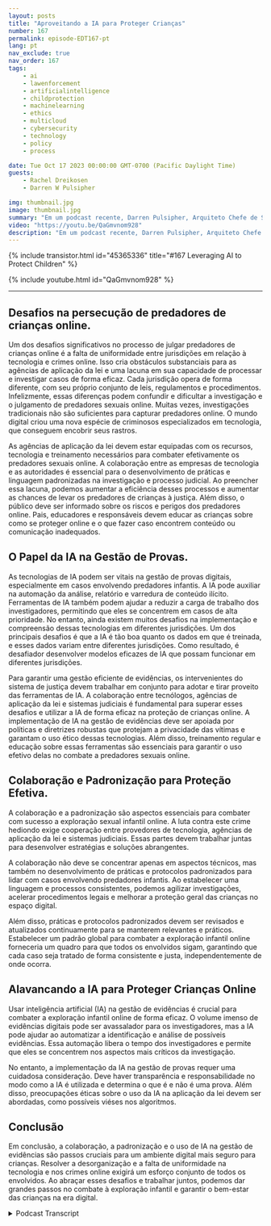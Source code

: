 ```yaml
---
layout: posts
title: "Aproveitando a IA para Proteger Crianças"
number: 167
permalink: episode-EDT167-pt
lang: pt
nav_exclude: true
nav_order: 167
tags:
    - ai
    - lawenforcement
    - artificialintelligence
    - childprotection
    - machinelearning
    - ethics
    - multicloud
    - cybersecurity
    - technology
    - policy
    - process

date: Tue Oct 17 2023 00:00:00 GMT-0700 (Pacific Daylight Time)
guests:
    - Rachel Dreikosen
    - Darren W Pulsipher

img: thumbnail.jpg
image: thumbnail.jpg
summary: "Em um podcast recente, Darren Pulsipher, Arquiteto Chefe de Soluções do Setor Público na Intel, recebeu Rachel Driekosen, Diretora Técnica na Intel, para discutir o uso da inteligência artificial na proteção de crianças online. O episódio aborda os desafios na persecução e descoberta de predadores de crianças, o papel da IA na gestão de evidências e a importância da colaboração e práticas padronizadas."
video: "https://youtu.be/QaGmvnom928"
description: "Em um podcast recente, Darren Pulsipher, Arquiteto Chefe de Soluções do Setor Público na Intel, recebeu Rachel Driekosen, Diretora Técnica na Intel, para discutir o uso da inteligência artificial na proteção de crianças online. O episódio aborda os desafios na persecução e descoberta de predadores de crianças, o papel da IA na gestão de evidências e a importância da colaboração e práticas padronizadas."
---
```


<div>
{% include transistor.html id="45365336" title="#167 Leveraging AI to Protect Children" %}

{% include youtube.html id="QaGmvnom928" %}
</div>

---

## Desafios na persecução de predadores de crianças online.

Um dos desafios significativos no processo de julgar predadores de crianças online é a falta de uniformidade entre jurisdições em relação à tecnologia e crimes online. Isso cria obstáculos substanciais para as agências de aplicação da lei e uma lacuna em sua capacidade de processar e investigar casos de forma eficaz. Cada jurisdição opera de forma diferente, com seu próprio conjunto de leis, regulamentos e procedimentos. Infelizmente, essas diferenças podem confundir e dificultar a investigação e o julgamento de predadores sexuais online. Muitas vezes, investigações tradicionais não são suficientes para capturar predadores online. O mundo digital criou uma nova espécie de criminosos especializados em tecnologia, que conseguem encobrir seus rastros.

As agências de aplicação da lei devem estar equipadas com os recursos, tecnologia e treinamento necessários para combater efetivamente os predadores sexuais online. A colaboração entre as empresas de tecnologia e as autoridades é essencial para o desenvolvimento de práticas e linguagem padronizadas na investigação e processo judicial. Ao preencher essa lacuna, podemos aumentar a eficiência desses processos e aumentar as chances de levar os predadores de crianças à justiça. Além disso, o público deve ser informado sobre os riscos e perigos dos predadores online. Pais, educadores e responsáveis devem educar as crianças sobre como se proteger online e o que fazer caso encontrem conteúdo ou comunicação inadequados.

## O Papel da IA na Gestão de Provas.

As tecnologias de IA podem ser vitais na gestão de provas digitais, especialmente em casos envolvendo predadores infantis. A IA pode auxiliar na automação da análise, relatório e varredura de conteúdo ilícito. Ferramentas de IA também podem ajudar a reduzir a carga de trabalho dos investigadores, permitindo que eles se concentrem em casos de alta prioridade. No entanto, ainda existem muitos desafios na implementação e compreensão dessas tecnologias em diferentes jurisdições. Um dos principais desafios é que a IA é tão boa quanto os dados em que é treinada, e esses dados variam entre diferentes jurisdições. Como resultado, é desafiador desenvolver modelos eficazes de IA que possam funcionar em diferentes jurisdições.

Para garantir uma gestão eficiente de evidências, os intervenientes do sistema de justiça devem trabalhar em conjunto para adotar e tirar proveito das ferramentas de IA. A colaboração entre tecnólogos, agências de aplicação da lei e sistemas judiciais é fundamental para superar esses desafios e utilizar a IA de forma eficaz na proteção de crianças online. A implementação de IA na gestão de evidências deve ser apoiada por políticas e diretrizes robustas que protejam a privacidade das vítimas e garantam o uso ético dessas tecnologias. Além disso, treinamento regular e educação sobre essas ferramentas são essenciais para garantir o uso efetivo delas no combate a predadores sexuais online.

## Colaboração e Padronização para Proteção Efetiva.

A colaboração e a padronização são aspectos essenciais para combater com sucesso a exploração sexual infantil online. A luta contra este crime hediondo exige cooperação entre provedores de tecnologia, agências de aplicação da lei e sistemas judiciais. Essas partes devem trabalhar juntas para desenvolver estratégias e soluções abrangentes.

A colaboração não deve se concentrar apenas em aspectos técnicos, mas também no desenvolvimento de práticas e protocolos padronizados para lidar com casos envolvendo predadores infantis. Ao estabelecer uma linguagem e processos consistentes, podemos agilizar investigações, acelerar procedimentos legais e melhorar a proteção geral das crianças no espaço digital.

Além disso, práticas e protocolos padronizados devem ser revisados e atualizados continuamente para se manterem relevantes e práticos. Estabelecer um padrão global para combater a exploração infantil online forneceria um quadro para que todos os envolvidos sigam, garantindo que cada caso seja tratado de forma consistente e justa, independentemente de onde ocorra.

## Alavancando a IA para Proteger Crianças Online

Usar inteligência artificial (IA) na gestão de evidências é crucial para combater a exploração infantil online de forma eficaz. O volume imenso de evidências digitais pode ser avassalador para os investigadores, mas a IA pode ajudar ao automatizar a identificação e análise de possíveis evidências. Essa automação libera o tempo dos investigadores e permite que eles se concentrem nos aspectos mais críticos da investigação.

No entanto, a implementação da IA na gestão de provas requer uma cuidadosa consideração. Deve haver transparência e responsabilidade no modo como a IA é utilizada e determina o que é e não é uma prova. Além disso, preocupações éticas sobre o uso da IA na aplicação da lei devem ser abordadas, como possíveis viéses nos algoritmos.

## Conclusão

Em conclusão, a colaboração, a padronização e o uso de IA na gestão de evidências são passos cruciais para um ambiente digital mais seguro para crianças. Resolver a desorganização e a falta de uniformidade na tecnologia e nos crimes online exigirá um esforço conjunto de todos os envolvidos. Ao abraçar esses desafios e trabalhar juntos, podemos dar grandes passos no combate à exploração infantil e garantir o bem-estar das crianças na era digital.



<details>
<summary> Podcast Transcript </summary>

<p></p>

</details>
